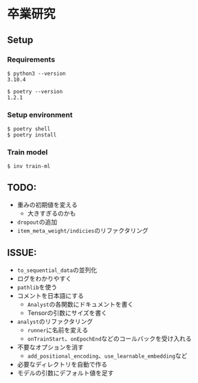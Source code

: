 # 卒業研究

## Setup

### Requirements

```
$ python3 --version
3.10.4

$ poetry --version
1.2.1
```

### Setup environment

```shell
$ poetry shell
$ poetry install
```

### Train model

```shell
$ inv train-ml
```

## TODO:

- 重みの初期値を変える
    - 大きすぎるのかも
- `dropout`の追加
- `item_meta_weight/indicies`のリファクタリング

## ISSUE:

- `to_sequential_data`の並列化
- ログをわかりやすく
- `pathlib`を使う
- コメントを日本語にする
    - `Analyst`の各関数にドキュメントを書く
    - Tensorの引数にサイズを書く
- `analyst`のリファクタリング
    - `runner`に名前を変える
    - `onTrainStart`、`onEpochEnd`などのコールバックを受け入れる
- 不要なオプションを消す
    - `add_positional_encoding`、`use_learnable_embedding`など
- 必要なディレクトリを自動で作る
- モデルの引数にデフォルト値を足す